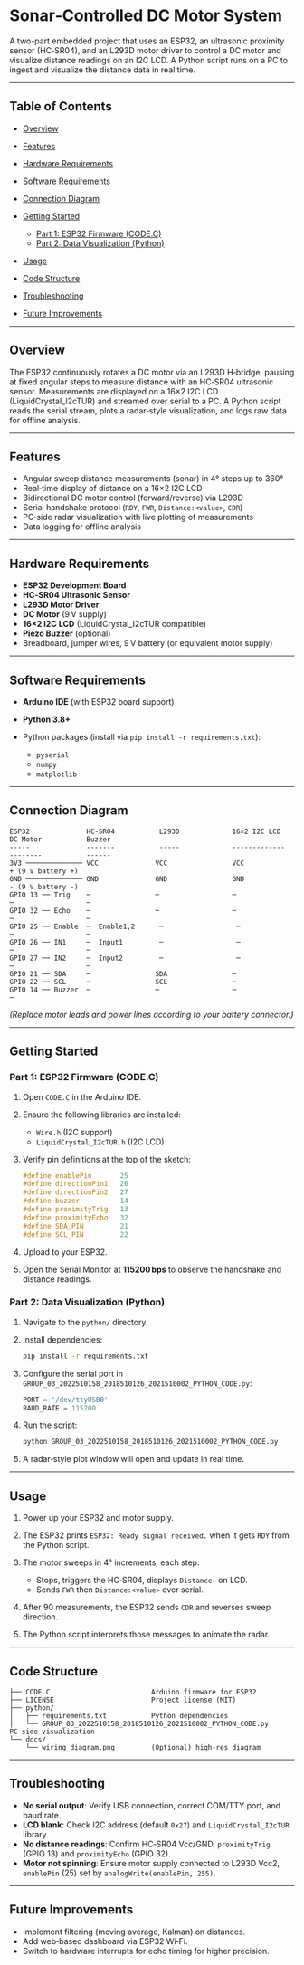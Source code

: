 # Sonar‑Controlled DC Motor System

A two-part embedded project that uses an ESP32, an ultrasonic proximity sensor (HC‑SR04), and an L293D motor driver to control a DC motor and visualize distance readings on an I2C LCD. A Python script runs on a PC to ingest and visualize the distance data in real time.

---

## Table of Contents

* [Overview](#overview)
* [Features](#features)
* [Hardware Requirements](#hardware-requirements)
* [Software Requirements](#software-requirements)
* [Connection Diagram](#connection-diagram)
* [Getting Started](#getting-started)

  * [Part 1: ESP32 Firmware (CODE.C)](#part-1-esp32-firmware)
  * [Part 2: Data Visualization (Python)](#part-2-data-visualization-python)
* [Usage](#usage)
* [Code Structure](#code-structure)
* [Troubleshooting](#troubleshooting)
* [Future Improvements](#future-improvements)

---

## Overview

The ESP32 continuously rotates a DC motor via an L293D H‑bridge, pausing at fixed angular steps to measure distance with an HC‑SR04 ultrasonic sensor. Measurements are displayed on a 16×2 I2C LCD (LiquidCrystal\_I2cTUR) and streamed over serial to a PC. A Python script reads the serial stream, plots a radar‑style visualization, and logs raw data for offline analysis.

---

## Features

* Angular sweep distance measurements (sonar) in 4° steps up to 360°
* Real‑time display of distance on a 16×2 I2C LCD
* Bidirectional DC motor control (forward/reverse) via L293D
* Serial handshake protocol (`RDY`, `FWR`, `Distance:<value>`, `CDR`)
* PC‑side radar visualization with live plotting of measurements
* Data logging for offline analysis

---

## Hardware Requirements

* **ESP32 Development Board**
* **HC‑SR04 Ultrasonic Sensor**
* **L293D Motor Driver**
* **DC Motor** (9 V supply)
* **16×2 I2C LCD** (LiquidCrystal\_I2cTUR compatible)
* **Piezo Buzzer** (optional)
* Breadboard, jumper wires, 9 V battery (or equivalent motor supply)

---

## Software Requirements

* **Arduino IDE** (with ESP32 board support)
* **Python 3.8+**
* Python packages (install via `pip install -r requirements.txt`):

  * `pyserial`
  * `numpy`
  * `matplotlib`

---

## Connection Diagram

```text
ESP32              HC‑SR04           L293D             16×2 I2C LCD         DC Motor           Buzzer
-----              -------           -----             -------------       --------           ------
3V3 ────────────── VCC              VCC                VCC                 + (9 V battery +)
GND ────────────── GND              GND                GND                 - (9 V battery -)
GPIO 13 ── Trig    ─                ─                  ─                   ─                  ─
GPIO 32 ── Echo    ─                ─                  ─                   ─                  ─
GPIO 25 ── Enable  ─  Enable1,2      ─                  ─                   ─                  ─
GPIO 26 ── IN1     ─  Input1         ─                  ─                   ─                  ─
GPIO 27 ── IN2     ─  Input2         ─                  ─                   ─                  ─
GPIO 21 ── SDA     ─                SDA                ─
GPIO 22 ── SCL     ─                SCL                ─
GPIO 14 ── Buzzer  ─                ─                  ─                   ─
```

*(Replace motor leads and power lines according to your battery connector.)*

---

## Getting Started

### Part 1: ESP32 Firmware (CODE.C)

1. Open `CODE.C` in the Arduino IDE.
2. Ensure the following libraries are installed:

   * `Wire.h` (I2C support)
   * `LiquidCrystal_I2cTUR.h` (I2C LCD)
3. Verify pin definitions at the top of the sketch:

   ```cpp
   #define enablePin       25
   #define directionPin1   26
   #define directionPin2   27
   #define buzzer          14
   #define proximityTrig   13
   #define proximityEcho   32
   #define SDA_PIN         21
   #define SCL_PIN         22
   ```
4. Upload to your ESP32.
5. Open the Serial Monitor at **115200 bps** to observe the handshake and distance readings.

### Part 2: Data Visualization (Python)

1. Navigate to the `python/` directory.
2. Install dependencies:

   ```bash
   pip install -r requirements.txt
   ```
3. Configure the serial port in `GROUP_03_2022510158_2018510126_2021510002_PYTHON_CODE.py`:

   ```python
   PORT = '/dev/ttyUSB0'
   BAUD_RATE = 115200
   ```
4. Run the script:

   ```bash
   python GROUP_03_2022510158_2018510126_2021510002_PYTHON_CODE.py
   ```
5. A radar‑style plot window will open and update in real time.

---

## Usage

1. Power up your ESP32 and motor supply.
2. The ESP32 prints `ESP32: Ready signal received.` when it gets `RDY` from the Python script.
3. The motor sweeps in 4° increments; each step:

   * Stops, triggers the HC‑SR04, displays `Distance:` on LCD.
   * Sends `FWR` then `Distance:<value>` over serial.
4. After 90 measurements, the ESP32 sends `CDR` and reverses sweep direction.
5. The Python script interprets those messages to animate the radar.

---

## Code Structure

```text
├── CODE.C                         Arduino firmware for ESP32
├── LICENSE                        Project license (MIT)
├── python/
│   ├── requirements.txt           Python dependencies
│   └── GROUP_03_2022510158_2018510126_2021510002_PYTHON_CODE.py  PC‑side visualization
└── docs/
    └── wiring_diagram.png         (Optional) high‑res diagram
```

---

## Troubleshooting

* **No serial output**: Verify USB connection, correct COM/TTY port, and baud rate.
* **LCD blank**: Check I2C address (default `0x27`) and `LiquidCrystal_I2cTUR` library.
* **No distance readings**: Confirm HC‑SR04 Vcc/GND, `proximityTrig` (GPIO 13) and `proximityEcho` (GPIO 32).
* **Motor not spinning**: Ensure motor supply connected to L293D Vcc2, `enablePin` (25) set by `analogWrite(enablePin, 255)`.

---

## Future Improvements

* Implement filtering (moving average, Kalman) on distances.
* Add web‑based dashboard via ESP32 Wi‑Fi.
* Switch to hardware interrupts for echo timing for higher precision.
